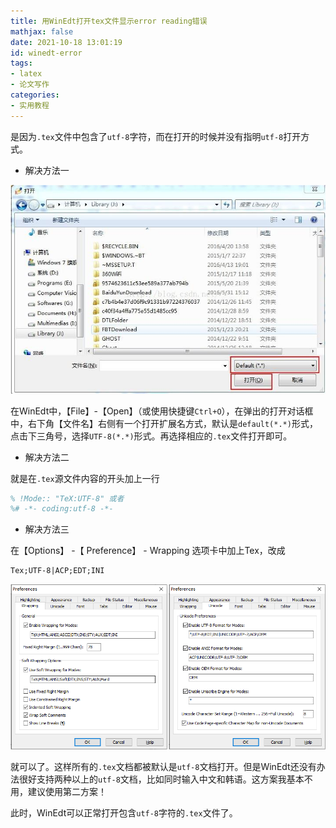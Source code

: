 ```yaml
---
title: 用WinEdt打开tex文件显示error reading错误
mathjax: false
date: 2021-10-18 13:01:19
id: winedt-error
tags:
- latex
- 论文写作
categories:
- 实用教程
---
```


是因为`.tex`文件中包含了`utf-8`字符，而在打开的时候并没有指明`utf-8`打开方式。

- 解决方法一

![](https://raw.githubusercontent.com/zzhm/zzhm.github.io/images/hexo/20211018113940.jpg)

在WinEdt中，【File】-【Open】（或使用快捷键`Ctrl+O`），在弹出的打开对话框中，右下角【文件名】右侧有一个打开扩展名方式，默认是`default(*.*)`形式，点击下三角号，选择`UTF-8(*.*)`形式。再选择相应的`.tex`文件打开即可。

- 解决方法二

就是在`.tex`源文件内容的开头加上一行

```tex
% !Mode:: "TeX:UTF-8" 或者
%# -*- coding:utf-8 -*-
```

- 解决方法三

在【Options】 -【 Preference】 -  Wrapping 选项卡中加上Tex，改成

```tex
Tex;UTF-8|ACP;EDT;INI
```

![](https://raw.githubusercontent.com/zzhm/zzhm.github.io/images/hexo/20211018125255.png)

就可以了。这样所有的`.tex`文档都被默认是`utf-8`文档打开。但是WinEdt还没有办法很好支持两种以上的`utf-8`文档，比如同时输入中文和韩语。这方案我基本不用，建议使用第二方案！

此时，WinEdt可以正常打开包含`utf-8`字符的`.tex`文件了。

